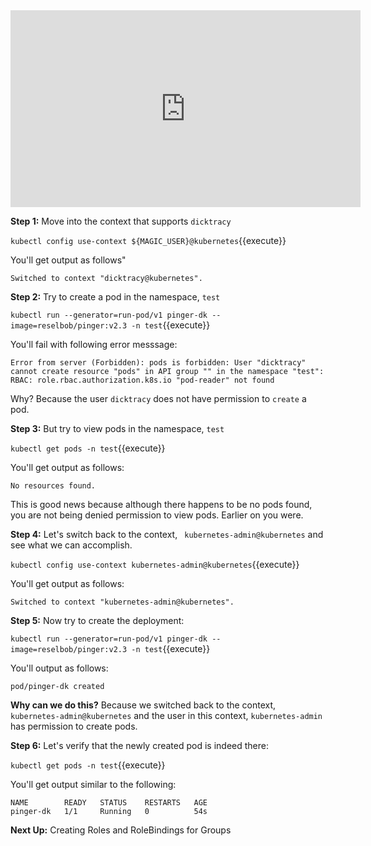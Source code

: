 <iframe width="560" height="315" src="https://www.youtube.com/embed/ba5gKKuFLso" frameborder="0" allow="accelerometer; autoplay; encrypted-media; gyroscope; picture-in-picture" allowfullscreen></iframe>

**Step 1:**  Move into the context that supports `dicktracy`

`kubectl config use-context ${MAGIC_USER}@kubernetes`{{execute}}

You'll get output as follows"

`Switched to context "dicktracy@kubernetes".`

**Step 2:** Try to create a pod in the namespace, `test`

`kubectl run --generator=run-pod/v1 pinger-dk --image=reselbob/pinger:v2.3 -n test`{{execute}}

You'll fail with following error messsage:

`Error from server (Forbidden): pods is forbidden: User "dicktracy" cannot create resource "pods"
in API group "" in the namespace "test": RBAC: role.rbac.authorization.k8s.io "pod-reader" not found`

Why? Because the user `dicktracy` does not have permission to `create` a pod.

**Step 3:** But try to view pods in the namespace, `test`

`kubectl get pods -n test`{{execute}}

You'll get output as follows:

`No resources found.`

This is good news because although there happens to be no pods found, you are not being denied permission
to view pods. Earlier on you were.

**Step 4:** Let's switch back to the context, ` kubernetes-admin@kubernetes` and see what we can accomplish.

`kubectl config use-context kubernetes-admin@kubernetes`{{execute}}

You'll get output as follows:

`Switched to context "kubernetes-admin@kubernetes".`

**Step 5:** Now try to create the deployment:

`kubectl run --generator=run-pod/v1 pinger-dk --image=reselbob/pinger:v2.3 -n test`{{execute}}

You'll output as follows:

`pod/pinger-dk created`

**Why can we do this?** Because we switched back to the context, `kubernetes-admin@kubernetes` and the user in this context,
`kubernetes-admin` has permission to create pods.

**Step 6:** Let's verify that the newly created pod is indeed there:

`kubectl get pods -n test`{{execute}}

You'll get output similar to the following:

```text
NAME        READY   STATUS    RESTARTS   AGE
pinger-dk   1/1     Running   0          54s
```
**Next Up:** Creating Roles and RoleBindings for Groups
